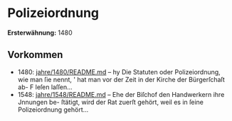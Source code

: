 # Polizeiordnung

**Ersterwähnung:** 1480

## Vorkommen
- 1480: [jahre/1480/README.md](../jahre/1480/README.md) – hy Die Statuten oder Polizeiordnung, wie man ſie nennt,
' hat man vor der Zeit in der Kirche der Bürgerſchaſt ab-
F leſen laſſen...
- 1548: [jahre/1548/README.md](../jahre/1548/README.md) – Ehe der Biſchof den Handwerkern ihre Jnnungen be-
ſtätigt, wird der Rat zuerſt gehört, weil es in ſeine
Polizeiordnung gehört...
